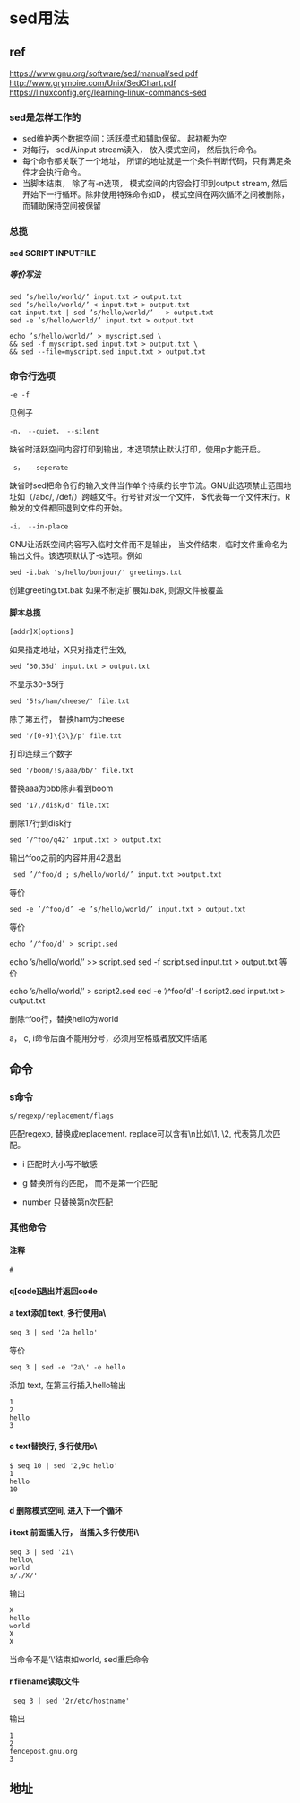 # sed用法

## ref

<https://www.gnu.org/software/sed/manual/sed.pdf>
<http://www.grymoire.com/Unix/SedChart.pdf>
<https://linuxconfig.org/learning-linux-commands-sed>

### sed是怎样工作的

+ sed维护两个数据空间：活跃模式和辅助保留。 起初都为空
+ 对每行， sed从input stream读入， 放入模式空间， 然后执行命令。
+ 每个命令都关联了一个地址， 所谓的地址就是一个条件判断代码，只有满足条件才会执行命令。
+ 当脚本结束， 除了有-n选项， 模式空间的内容会打印到output stream, 然后开始下一行循环。除非使用特殊命令如D， 模式空间在两次循环之间被删除， 而辅助保持空间被保留

### 总揽

#### sed SCRIPT INPUTFILE

##### 等价写法

    sed ’s/hello/world/’ input.txt > output.txt
    sed ’s/hello/world/’ < input.txt > output.txt
    cat input.txt | sed ’s/hello/world/’ - > output.txt
    sed -e ’s/hello/world/’ input.txt > output.txt

    echo ’s/hello/world/’ > myscript.sed \
    && sed -f myscript.sed input.txt > output.txt \
    && sed --file=myscript.sed input.txt > output.txt

### 命令行选项

    -e -f
见例子

    -n， --quiet， --silent
缺省时活跃空间内容打印到输出，本选项禁止默认打印，使用p才能开启。

    -s， --seperate
缺省时sed把命令行的输入文件当作单个持续的长字节流。GNU此选项禁止范围地址如（/abc/, /def/）跨越文件。行号针对没一个文件， $代表每一个文件末行。R触发的文件都回退到文件的开始。

    -i， --in-place
GNU让活跃空间内容写入临时文件而不是输出， 当文件结束，临时文件重命名为输出文件。该选项默认了-s选项。例如

    sed -i.bak 's/hello/bonjour/' greetings.txt

创建greeting.txt.bak
如果不制定扩展如.bak, 则源文件被覆盖

#### 脚本总揽

    [addr]X[options]

如果指定地址，X只对指定行生效,

    sed ’30,35d’ input.txt > output.txt
不显示30-35行

    sed '5!s/ham/cheese/' file.txt
除了第五行， 替换ham为cheese

    sed '/[0-9]\{3\}/p' file.txt
打印连续三个数字

    sed '/boom/!s/aaa/bb/' file.txt
替换aaa为bbb除非看到boom

    sed '17,/disk/d' file.txt
删除17行到disk行

    sed ’/^foo/q42’ input.txt > output.txt
输出^foo之前的内容并用42退出

     sed ’/^foo/d ; s/hello/world/’ input.txt >output.txt
等价

    sed -e ’/^foo/d’ -e ’s/hello/world/’ input.txt > output.txt
等价

    echo ’/^foo/d’ > script.sed
echo ’s/hello/world/’ >> script.sed
sed -f script.sed input.txt > output.txt
等价

echo ’s/hello/world/’ > script2.sed
sed -e ’/^foo/d’ -f script2.sed input.txt > output.txt

删除^foo行，替换hello为world

a， c, i命令后面不能用分号，必须用空格或者放文件结尾

## 命令

### s命令

    s/regexp/replacement/flags
匹配regexp, 替换成replacement. replace可以含有\n比如\1, \2, 代表第几次匹配。

+ i 匹配时大小写不敏感

+ g 替换所有的匹配， 而不是第一个匹配

+ number 只替换第n次匹配

### 其他命令

#### 注释

    #

#### q[code]退出并返回code

#### a text添加 text, 多行使用a\

    seq 3 | sed '2a hello'
等价

    seq 3 | sed -e '2a\' -e hello

添加 text, 在第三行插入hello输出

    1
    2
    hello
    3

#### c text替换行, 多行使用c\

    $ seq 10 | sed '2,9c hello'
    1
    hello
    10

#### d 删除模式空间, 进入下一个循环

#### i text 前面插入行， 当插入多行使用i\

    seq 3 | sed '2i\
    hello\
    world
    s/./X/'
输出

    X
    hello
    world
    X
    X
当命令不是’\‘结束如world, sed重启命令

#### r filename读取文件

     seq 3 | sed '2r/etc/hostname'
输出

    1
    2
    fencepost.gnu.org
    3




## 地址